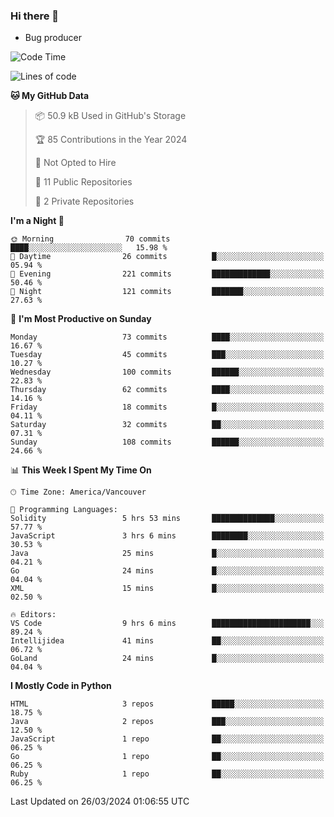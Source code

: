 ### Hi there 👋
* Bug producer


<!--START_SECTION:waka-->
![Code Time](http://img.shields.io/badge/Code%20Time-1%2C184%20hrs%203%20mins-blue)

![Lines of code](https://img.shields.io/badge/From%20Hello%20World%20I%27ve%20Written-105.2%20thousand%20lines%20of%20code-blue)

**🐱 My GitHub Data** 

> 📦 50.9 kB Used in GitHub's Storage 
 > 
> 🏆 85 Contributions in the Year 2024
 > 
> 🚫 Not Opted to Hire
 > 
> 📜 11 Public Repositories 
 > 
> 🔑 2 Private Repositories 
 > 
**I'm a Night 🦉** 

```text
🌞 Morning                70 commits          ████░░░░░░░░░░░░░░░░░░░░░   15.98 % 
🌆 Daytime                26 commits          █░░░░░░░░░░░░░░░░░░░░░░░░   05.94 % 
🌃 Evening                221 commits         █████████████░░░░░░░░░░░░   50.46 % 
🌙 Night                  121 commits         ███████░░░░░░░░░░░░░░░░░░   27.63 % 
```
📅 **I'm Most Productive on Sunday** 

```text
Monday                   73 commits          ████░░░░░░░░░░░░░░░░░░░░░   16.67 % 
Tuesday                  45 commits          ███░░░░░░░░░░░░░░░░░░░░░░   10.27 % 
Wednesday                100 commits         ██████░░░░░░░░░░░░░░░░░░░   22.83 % 
Thursday                 62 commits          ████░░░░░░░░░░░░░░░░░░░░░   14.16 % 
Friday                   18 commits          █░░░░░░░░░░░░░░░░░░░░░░░░   04.11 % 
Saturday                 32 commits          ██░░░░░░░░░░░░░░░░░░░░░░░   07.31 % 
Sunday                   108 commits         ██████░░░░░░░░░░░░░░░░░░░   24.66 % 
```


📊 **This Week I Spent My Time On** 

```text
🕑︎ Time Zone: America/Vancouver

💬 Programming Languages: 
Solidity                 5 hrs 53 mins       ██████████████░░░░░░░░░░░   57.77 % 
JavaScript               3 hrs 6 mins        ████████░░░░░░░░░░░░░░░░░   30.53 % 
Java                     25 mins             █░░░░░░░░░░░░░░░░░░░░░░░░   04.21 % 
Go                       24 mins             █░░░░░░░░░░░░░░░░░░░░░░░░   04.04 % 
XML                      15 mins             █░░░░░░░░░░░░░░░░░░░░░░░░   02.50 % 

🔥 Editors: 
VS Code                  9 hrs 6 mins        ██████████████████████░░░   89.24 % 
Intellijidea             41 mins             ██░░░░░░░░░░░░░░░░░░░░░░░   06.72 % 
GoLand                   24 mins             █░░░░░░░░░░░░░░░░░░░░░░░░   04.04 % 
```

**I Mostly Code in Python** 

```text
HTML                     3 repos             █████░░░░░░░░░░░░░░░░░░░░   18.75 % 
Java                     2 repos             ███░░░░░░░░░░░░░░░░░░░░░░   12.50 % 
JavaScript               1 repo              ██░░░░░░░░░░░░░░░░░░░░░░░   06.25 % 
Go                       1 repo              ██░░░░░░░░░░░░░░░░░░░░░░░   06.25 % 
Ruby                     1 repo              ██░░░░░░░░░░░░░░░░░░░░░░░   06.25 % 
```




 Last Updated on 26/03/2024 01:06:55 UTC
<!--END_SECTION:waka-->
